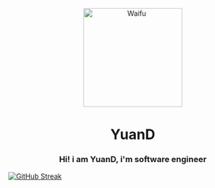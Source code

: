<div align="center">
    <img src="https://pbs.twimg.com/media/EuDAtdlWQAsBKid.jpg" alt="Waifu" width="200">
    <h1 align="center">YuanD</h1>
    <h3 align="center">Hi! i am YuanD, i'm software engineer</h3>
</div>

[![GitHub Streak](https://github-readme-streak-stats.herokuapp.com?user=YuanD&theme=hacker&hide_border=true&border_radius=4.4)](https://git.io/streak-stats)
